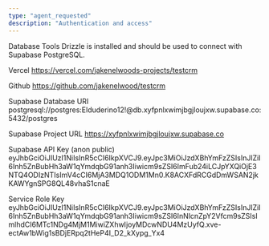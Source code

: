 ```yaml
---
type: "agent_requested"
description: "Authentication and access"
---
```

Database Tools
Drizzle is installed and should be used to connect with Supabase PostgreSQL.

Vercel
https://vercel.com/jakenelwoods-projects/testcrm

Github
https://github.com/jakenelwood/testcrm

Supabase Database URI
postgresql://postgres:Elduderino12!@db.xyfpnlxwimjbgjloujxw.supabase.co:5432/postgres

Supabase Project URL 
https://xyfpnlxwimjbgjloujxw.supabase.co

Supabase API Key (anon public) eyJhbGciOiJIUzI1NiIsInR5cCI6IkpXVCJ9.eyJpc3MiOiJzdXBhYmFzZSIsInJlZiI6Inh5ZnBubHh3aW1qYmdqbG91anh3Iiwicm9sZSI6ImFub24iLCJpYXQiOjE3NTQ4ODIzNTIsImV4cCI6MjA3MDQ1ODM1Mn0.K8ACXFdRCGdDmWSAN2jkKAWYgnSPG8QL48vhaS1cnaE

Service Role Key
eyJhbGciOiJIUzI1NiIsInR5cCI6IkpXVCJ9.eyJpc3MiOiJzdXBhYmFzZSIsInJlZiI6Inh5ZnBubHh3aW1qYmdqbG91anh3Iiwicm9sZSI6InNlcnZpY2Vfcm9sZSIsImlhdCI6MTc1NDg4MjM1MiwiZXhwIjoyMDcwNDU4MzUyfQ.xve-ectAw1bWig1sBDjERpq2tHeP4I_D2_kXypg_Yx4